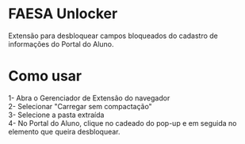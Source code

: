 # FAESA Unlocker
Extensão para desbloquear campos bloqueados do cadastro de informações do Portal do Aluno.

# Como usar
1- Abra o Gerenciador de Extensão do navegador <br/>
2- Selecionar "Carregar sem compactação" <br/>
3- Selecione a pasta extraída <br/>
4- No Portal do Aluno, clique no cadeado do pop-up e em seguida no elemento que queira desbloquear.
